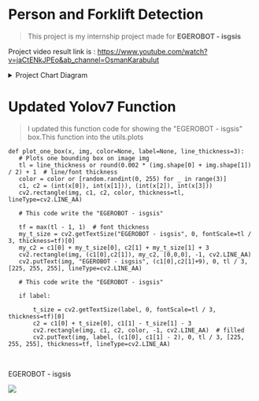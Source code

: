 # Person and Forklift Detection

> This project is my internship project made for <b>EGEROBOT - isgsis</b>

Project  video result  link is : https://www.youtube.com/watch?v=jaCtENkJPEo&ab_channel=OsmanKarabulut

<details>
<summary> Project Chart Diagram </summary>
   <br />
   <p> I used this Chart Diagram for development process </p>

<img src="https://user-images.githubusercontent.com/59209205/204371290-11db1d23-6452-429e-a4cd-4704fb4eb624.png">
</details>





# Updated Yolov7 Function
   >I updated this function code for showing the "EGEROBOT - isgsis" box.This function into the utils.plots
    
    def plot_one_box(x, img, color=None, label=None, line_thickness=3):
       # Plots one bounding box on image img
       tl = line_thickness or round(0.002 * (img.shape[0] + img.shape[1]) / 2) + 1  # line/font thickness
       color = color or [random.randint(0, 255) for _ in range(3)]
       c1, c2 = (int(x[0]), int(x[1])), (int(x[2]), int(x[3]))
       cv2.rectangle(img, c1, c2, color, thickness=tl, lineType=cv2.LINE_AA)

       # This code write the "EGEROBOT - isgsis"

       tf = max(tl - 1, 1)  # font thickness
       my_t_size = cv2.getTextSize("EGEROBOT - isgsis", 0, fontScale=tl / 3, thickness=tf)[0]
       my_c2 = c1[0] + my_t_size[0], c2[1] + my_t_size[1] + 3
       cv2.rectangle(img, (c1[0],c2[1]), my_c2, [0,0,0], -1, cv2.LINE_AA)
       cv2.putText(img, "EGEROBOT - isgsis", (c1[0],c2[1]+9), 0, tl / 3, [225, 255, 255], lineType=cv2.LINE_AA)

       # This code write the "EGEROBOT - isgsis"

       if label:
           
           t_size = cv2.getTextSize(label, 0, fontScale=tl / 3, thickness=tf)[0]
           c2 = c1[0] + t_size[0], c1[1] - t_size[1] - 3
           cv2.rectangle(img, c1, c2, color, -1, cv2.LINE_AA)  # filled
           cv2.putText(img, label, (c1[0], c1[1] - 2), 0, tl / 3, [225, 255, 255], thickness=tf, lineType=cv2.LINE_AA)

<br />
<p> EGEROBOT - isgsis </p>

<img src="https://user-images.githubusercontent.com/59209205/204371435-90349413-4b70-441b-af1e-e8ddf105b9fa.png">



        
